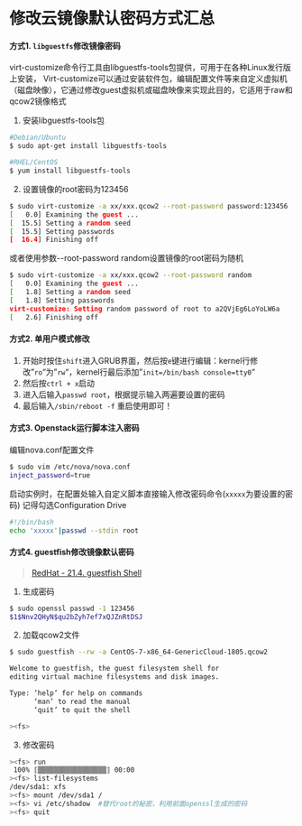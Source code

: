 # 修改云镜像默认密码方式汇总

#### 方式1. `libguestfs`修改镜像密码

virt-customize命令行工具由libguestfs-tools包提供，可用于在各种Linux发行版上安装， Virt-customize可以通过安装软件包，编辑配置文件等来自定义虚拟机（磁盘映像），它通过修改guest虚拟机或磁盘映像来实现此目的，它适用于raw和qcow2镜像格式

1. 安装libguestfs-tools包
```bash
#Debian/Ubuntu
$ sudo apt-get install libguestfs-tools

#RHEL/CentOS
$ yum install libguestfs-tools
```
2. 设置镜像的root密码为123456
```bash
$ sudo virt-customize -a xx/xxx.qcow2 --root-password password:123456
[   0.0] Examining the guest ...
[  15.5] Setting a random seed
[  15.5] Setting passwords
[  16.4] Finishing off
```
或者使用参数--root-password random设置镜像的root密码为随机
```bash
$ sudo virt-customize -a xx/xxx.qcow2 --root-password random
[   0.0] Examining the guest ...
[   1.8] Setting a random seed
[   1.8] Setting passwords
virt-customize: Setting random password of root to a2QVjEg6LoYoLW6a
[   2.6] Finishing off
```
#### 方式2. 单用户模式修改
1. 开始时按住`shift`进入GRUB界面，然后按`e`键进行编辑：kernel行修改”`ro`“为”`rw`“，kernel行最后添加”`init=/bin/bash console=tty0`“
2. 然后按`ctrl + x`启动
3. 进入后输入`passwd root`，根据提示输入两遍要设置的密码
4. 最后输入`/sbin/reboot -f` 重启使用即可！

#### 方式3. Openstack运行脚本注入密码
编辑nova.conf配置文件
```bash
$ sudo vim /etc/nova/nova.conf 
inject_password=true
```
启动实例时，在配置处输入自定义脚本直接输入修改密码命令(`xxxxx`为要设置的密码)
记得勾选Configuration Drive
```bash
#!/bin/bash
echo 'xxxxx'|passwd --stdin root
```
#### 方式4. guestfish修改镜像默认密码
> [RedHat - 21.4. guestfish Shell](https://access.redhat.com/documentation/zh-cn/red_hat_enterprise_linux/7/html/virtualization_deployment_and_administration_guide/sect-guest_virtual_machine_disk_access_with_offline_tools-the_guestfish_shell)
1. 生成密码
```bash
$ sudo openssl passwd -1 123456
$1$Nnv2QHyN$qu2bZyh7ef7xQJZnRtDSJ
```
2. 加载qcow2文件
```bash
$ sudo guestfish --rw -a CentOS-7-x86_64-GenericCloud-1805.qcow2

Welcome to guestfish, the guest filesystem shell for
editing virtual machine filesystems and disk images.

Type: ‘help’ for help on commands
      ‘man’ to read the manual
      ‘quit’ to quit the shell

><fs>
```
3. 修改密码
```bash
><fs> run
 100% ⟦▒▒▒▒▒▒▒▒▒▒▒▒▒▒▒▒▒⟧ 00:00
><fs> list-filesystems 
/dev/sda1: xfs
><fs> mount /dev/sda1 /
><fs> vi /etc/shadow  #替代root的秘密，利用前面openssl生成的密码
><fs> quit
```